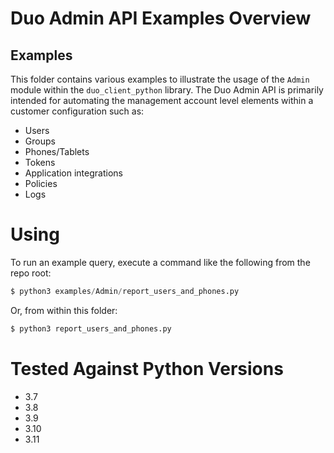 # Duo Admin API Examples Overview


## Examples

This folder contains various examples to illustrate the usage of the `Admin` module within the 
`duo_client_python` library.  The Duo Admin API is primarily intended for automating the management
account level elements within a customer configuration such as:

- Users
- Groups
- Phones/Tablets
- Tokens
- Application integrations
- Policies
- Logs

# Using

To run an example query, execute a command like the following from the repo root:
```python
$ python3 examples/Admin/report_users_and_phones.py
```

Or, from within this folder:
```python
$ python3 report_users_and_phones.py
```

# Tested Against Python Versions
* 3.7
* 3.8
* 3.9
* 3.10
* 3.11
